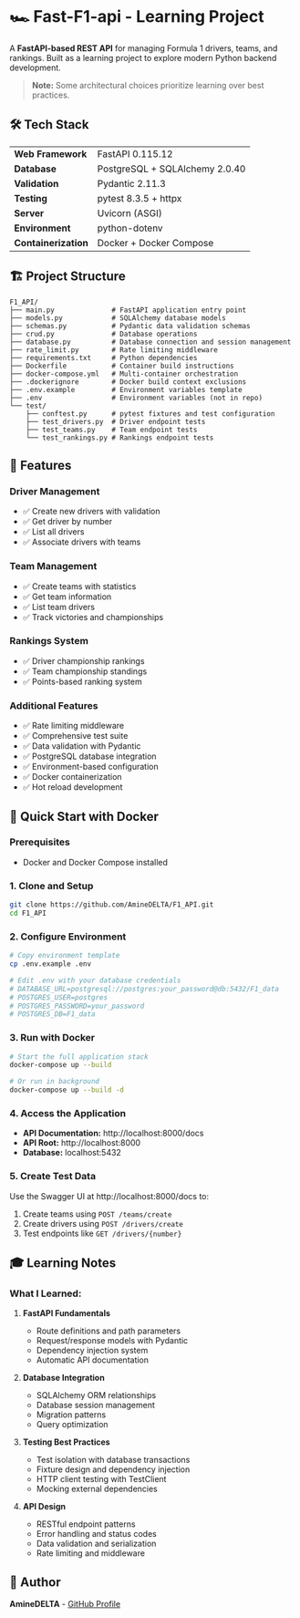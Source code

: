 # 🏎️ Fast-F1-api - Learning Project

A **FastAPI-based REST API** for managing Formula 1 drivers, teams, and rankings. Built as a learning project to explore modern Python backend development.

> **Note:** Some architectural choices prioritize learning over best practices.

## 🛠️ Tech Stack

|                      |                                |
| -------------------- | ------------------------------ |
| **Web Framework**    | FastAPI 0.115.12               |
| **Database**         | PostgreSQL + SQLAlchemy 2.0.40 |
| **Validation**       | Pydantic 2.11.3                |
| **Testing**          | pytest 8.3.5 + httpx           |
| **Server**           | Uvicorn (ASGI)                 |
| **Environment**      | python-dotenv                  |
| **Containerization** | Docker + Docker Compose        |

## 🏗️ Project Structure

```
F1_API/
├── main.py              # FastAPI application entry point
├── models.py            # SQLAlchemy database models
├── schemas.py           # Pydantic data validation schemas
├── crud.py              # Database operations
├── database.py          # Database connection and session management
├── rate_limit.py        # Rate limiting middleware
├── requirements.txt     # Python dependencies
├── Dockerfile           # Container build instructions
├── docker-compose.yml   # Multi-container orchestration
├── .dockerignore        # Docker build context exclusions
├── .env.example         # Environment variables template
├── .env                 # Environment variables (not in repo)
└── test/
    ├── conftest.py      # pytest fixtures and test configuration
    ├── test_drivers.py  # Driver endpoint tests
    ├── test_teams.py    # Team endpoint tests
    └── test_rankings.py # Rankings endpoint tests
```

## 🚀 Features

### **Driver Management**

- ✅ Create new drivers with validation
- ✅ Get driver by number
- ✅ List all drivers
- ✅ Associate drivers with teams

### **Team Management**

- ✅ Create teams with statistics
- ✅ Get team information
- ✅ List team drivers
- ✅ Track victories and championships

### **Rankings System**

- ✅ Driver championship rankings
- ✅ Team championship standings
- ✅ Points-based ranking system

### **Additional Features**

- ✅ Rate limiting middleware
- ✅ Comprehensive test suite
- ✅ Data validation with Pydantic
- ✅ PostgreSQL database integration
- ✅ Environment-based configuration
- ✅ Docker containerization
- ✅ Hot reload development

## 🐳 Quick Start with Docker

### **Prerequisites**

- Docker and Docker Compose installed

### **1. Clone and Setup**

```bash
git clone https://github.com/AmineDELTA/F1_API.git
cd F1_API
```

### **2. Configure Environment**

```bash
# Copy environment template
cp .env.example .env

# Edit .env with your database credentials
# DATABASE_URL=postgresql://postgres:your_password@db:5432/F1_data
# POSTGRES_USER=postgres
# POSTGRES_PASSWORD=your_password
# POSTGRES_DB=F1_data
```

### **3. Run with Docker**

```bash
# Start the full application stack
docker-compose up --build

# Or run in background
docker-compose up --build -d
```

### **4. Access the Application**

- **API Documentation:** http://localhost:8000/docs
- **API Root:** http://localhost:8000
- **Database:** localhost:5432

### **5. Create Test Data**

Use the Swagger UI at http://localhost:8000/docs to:

1. Create teams using `POST /teams/create`
2. Create drivers using `POST /drivers/create`
3. Test endpoints like `GET /drivers/{number}`

## 🎓 Learning Notes

### **What I Learned:**

1. **FastAPI Fundamentals**

   - Route definitions and path parameters
   - Request/response models with Pydantic
   - Dependency injection system
   - Automatic API documentation

2. **Database Integration**

   - SQLAlchemy ORM relationships
   - Database session management
   - Migration patterns
   - Query optimization

3. **Testing Best Practices**

   - Test isolation with database transactions
   - Fixture design and dependency injection
   - HTTP client testing with TestClient
   - Mocking external dependencies

4. **API Design**
   - RESTful endpoint patterns
   - Error handling and status codes
   - Data validation and serialization
   - Rate limiting and middleware

## 👤 Author

**AmineDELTA** - [GitHub Profile](https://github.com/AmineDELTA)

